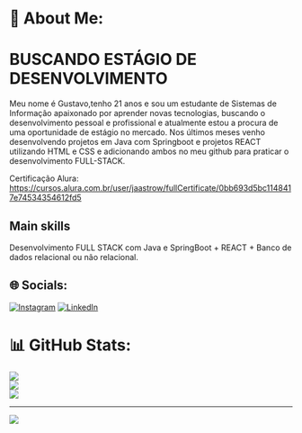 # 💫 About Me:
# BUSCANDO ESTÁGIO DE DESENVOLVIMENTO

   Meu nome é Gustavo,tenho 21 anos e sou um estudante de Sistemas de Informação apaixonado por aprender novas tecnologias, buscando o desenvolvimento pessoal e profissional e atualmente estou a procura de uma oportunidade de estágio no mercado.
   Nos últimos meses venho desenvolvendo projetos em Java com Springboot e projetos REACT utilizando HTML e CSS e adicionando ambos no meu github para praticar o desenvolvimento FULL-STACK.

Certificação Alura:
https://cursos.alura.com.br/user/jaastrow/fullCertificate/0bb693d5bc1148417e74534354612fd5

## Main skills
Desenvolvimento FULL STACK com Java e SpringBoot + REACT + Banco de dados relacional ou não relacional.

## 🌐 Socials:
[![Instagram](https://img.shields.io/badge/Instagram-%23E4405F.svg?logo=Instagram&logoColor=white)](https://instagram.com/gustavojastrow_) [![LinkedIn](https://img.shields.io/badge/LinkedIn-%230077B5.svg?logo=linkedin&logoColor=white)](https://linkedin.com/in/gustavo-jastrow) 

# 📊 GitHub Stats:
![](https://github-readme-stats.vercel.app/api?username=gustavojastrow&theme=dark&hide_border=false&include_all_commits=false&count_private=false)<br/>
![](https://github-readme-streak-stats.herokuapp.com/?user=gustavojastrow&theme=dark&hide_border=false)<br/>
![](https://github-readme-stats.vercel.app/api/top-langs/?username=gustavojastrow&theme=dark&hide_border=false&include_all_commits=false&count_private=false&layout=compact)

---
[![](https://visitcount.itsvg.in/api?id=gustavojastrow&icon=0&color=0)](https://visitcount.itsvg.in)

